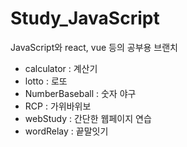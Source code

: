 # Study_JavaScript

JavaScript와 react, vue 등의 공부용 브랜치

- calculator : 계산기
- lotto : 로또
- NumberBaseball : 숫자 야구
- RCP : 가위바위보
- webStudy : 간단한 웹페이지 연습
- wordRelay : 끝말잇기

<!--
> 2021_Frontend - 2021학년도 1학기 프론트엔드 수업
-->

